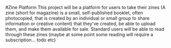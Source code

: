 #Zine Platform
This project will be a platform for users to take their zines (A zine (short for magazine) is a small, self-published booklet, often photocopied, that is created by an individual or small group to share information or creative content) that they've created, be able to upload them, and make them available for sale. Standard users will be able to read through these zines (maybe at some point some reading will require a subscription... todo etc)
